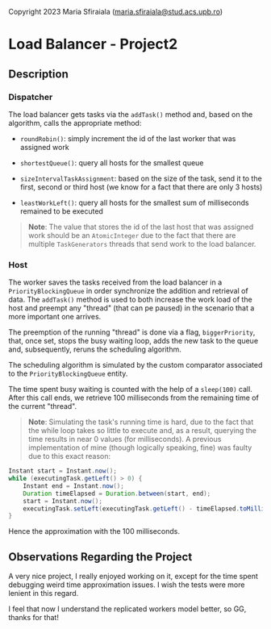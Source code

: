 Copyright 2023 Maria Sfiraiala (maria.sfiraiala@stud.acs.upb.ro)

# Load Balancer - Project2

## Description

### Dispatcher

The load balancer gets tasks via the `addTask()` method and, based on the algorithm, calls the appropriate method:

* `roundRobin()`: simply increment the id of the last worker that was assigned work

* `shortestQueue()`: query all hosts for the smallest queue

* `sizeIntervalTaskAssignment`: based on the size of the task, send it to the first, second or third host (we know for a fact that there are only 3 hosts)

* `leastWorkLeft()`: query all hosts for the smallest sum of milliseconds remained to be executed

> **Note**: The value that stores the id of the last host that was assigned work should be an `AtomicInteger` due to the fact that there are multiple `TaskGenerators` threads that send work to the load balancer.

### Host

The worker saves the tasks received from the load balancer in a `PriorityBlockingQueue` in order synchronize the addition and retrieval of data.
The `addTask()` method is used to both increase the work load of the host and preempt any "thread" (that can pe paused) in the scenario that a more important one arrives.

The preemption of the running "thread" is done via a flag, `biggerPriority`, that, once set, stops the busy waiting loop, adds the new task to the queue and, subsequently, reruns the scheduling algorithm.

The scheduling algorithm is simulated by the custom comparator associated to the `PriorityBlockingQueue` entity.

The time spent busy waiting is counted with the help of a `sleep(100)` call.
After this call ends, we retrieve 100 milliseconds from the remaining time of the current "thread".

> **Note**: Simulating the task's running time is hard, due to the fact that the while loop takes so little to execute and, as a result, querying the time results in near 0 values (for milliseconds).
A previous implementation  of mine (though logically speaking, fine) was faulty due to this exact reason:

```Java
Instant start = Instant.now();
while (executingTask.getLeft() > 0) {
    Instant end = Instant.now();
    Duration timeElapsed = Duration.between(start, end);
    start = Instant.now();
    executingTask.setLeft(executingTask.getLeft() - timeElapsed.toMillis());
}
```

Hence the approximation with the 100 milliseconds.

## Observations Regarding the Project

A very nice project, I really enjoyed working on it, except for the time spent debugging weird time approximation issues.
I wish the tests were more lenient in this regard.

I feel that now I understand the replicated workers model better, so GG, thanks for that!
